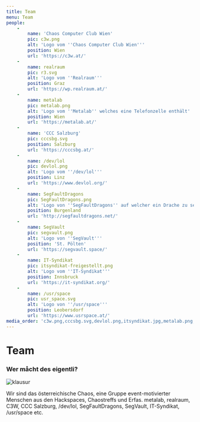 ```yaml
---
title: Team
menu: Team
people:
    -
        name: 'Chaos Computer Club Wien'
        pic: c3w.png
        alt: 'Logo vom ''Chaos Computer Club Wien'''
        position: Wien
        url: 'https://c3w.at/'
    -
        name: realraum
        pic: r3.svg
        alt: 'Logo vom ''Realraum'''
        position: Graz
        url: 'https://wp.realraum.at/'
    -
        name: metalab
        pic: metalab.png
        alt: 'Logo vom ''Metalab'' welches eine Telefonzelle enthält'
        position: Wien
        url: 'https://metalab.at/'
    -
        name: 'CCC Salzburg'
        pic: cccsbg.svg
        position: Salzburg
        url: 'https://cccsbg.at/'
    -
        name: /dev/lol
        pic: devlol.png
        alt: 'Logo vom ''/dev/lol'''
        position: Linz
        url: 'https://www.devlol.org/'
    -
        name: SegFaultDragons
        pic: SegFaultDragons.png
        alt: 'Logo von ''SegFaultDragons'' auf welcher ein Drache zu sehen ist'
        position: Burgenland
        url: 'http://segfaultdragons.net/'
    -
        name: SegVault
        pic: segvault.png
        alt: 'Logo von ''SegVault'''
        position: 'St. Pölten'
        url: 'https://segvault.space/'
    -
        name: IT-Syndikat
        pic: itsyndikat-freigestellt.png
        alt: 'Logo vom ''IT-Syndikat'''
        position: Innsbruck
        url: 'https://it-syndikat.org/'
    -
        name: /usr/space
        pic: usr_space.svg
        alt: 'Logo von ''/usr/space'''
        position: Leobersdorf
        url: 'https://www.usrspace.at/'
media_order: 'c3w.png,cccsbg.svg,devlol.png,itsyndikat.jpg,metalab.png,r3.svg,SegFaultDragons.png,segvault.png,team.jpg'
---
```


# Team
### Wer måcht des eigentli?
![klausur](team.jpg)

Wir sind das österreichische Chaos, eine Gruppe event-motivierter Menschen aus den Hackspaces, Chaostreffs und Erfas.
metalab, realraum, C3W, CCC Salzburg, /dev/lol, SegFaultDragons, SegVault, IT-Syndikat, /usr/space etc.

